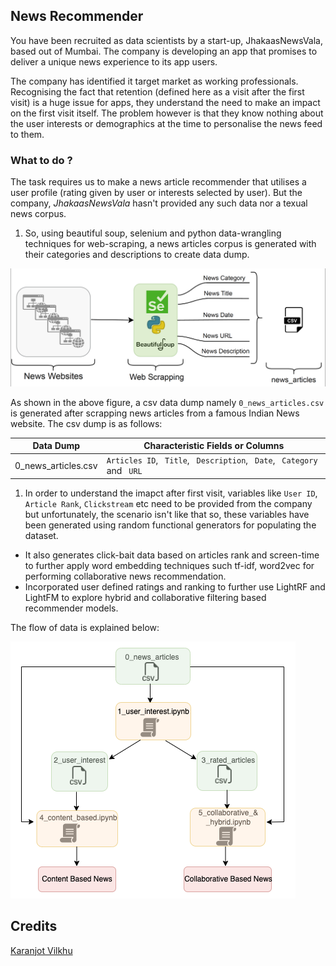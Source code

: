 ## News Recommender

You have been recruited as data scientists by a start-up, JhakaasNewsVala, based out of Mumbai. The company is developing an app that promises to deliver a unique news experience to its app
users.

The company has identified it target market as working professionals. Recognising the fact that retention (defined here as a visit after the first visit) is a huge issue for apps, they understand the need to make an impact on the first visit itself. The problem however is that they know nothing about the user interests or demographics at the time to personalise the news feed to them.

### What to do ?

The task requires us to make a news article recommender that utilises a user profile (rating given by user or interests selected by user). But the company, *JhakaasNewsVala* hasn't provided any such data nor a texual news corpus.

1. So, using beautiful soup, selenium and python  data-wrangling techniques for web-scraping, a news articles corpus is generated with their categories and descriptions to create data dump. 

![web-scrapping](/figures/web-scrapping.png)

As shown in the above figure, a csv data dump namely `0_news_articles.csv` is generated after scrapping news articles from a famous Indian News website. The csv dump is as follows:

  | Data Dump              | Characteristic Fields or Columns                                         |
  |------------------------|--------------------------------------------------------------------------|
  | 0_news_articles.csv    | `Articles ID`, ` Title`, ` Description`, ` Date`, ` Category` and ` URL` |
  

1. In order to understand the imapct after first visit, variables like `User ID`, `Article Rank`, `Clickstream` etc need to be provided from the company but unfortunately, the scenario isn't like that so, these variables have been generated using random functional generators for populating the dataset.

- It also generates click-bait data based on articles rank and screen-time to further apply word embedding techniques such tf-idf, word2vec for performing collaborative news recommendation.
- Incorporated user defined ratings and ranking to further use LightRF and LightFM to explore hybrid and collaborative filtering based recommender models.

The flow of data is explained below: 

 ![Reference of data flow](/figures/flow_diagram.png) 

 ## Credits

 [Karanjot Vilkhu](https://github.com/karanjotsv)
